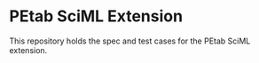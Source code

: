 # PEtab SciML Extension

This repository holds the spec and test cases for the PEtab SciML extension.
